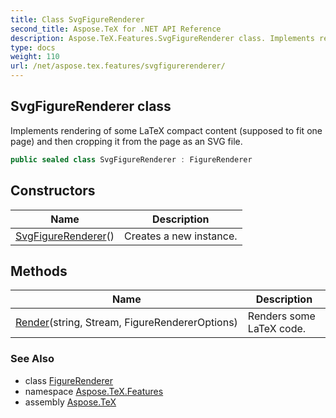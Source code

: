 ```yaml
---
title: Class SvgFigureRenderer
second_title: Aspose.TeX for .NET API Reference
description: Aspose.TeX.Features.SvgFigureRenderer class. Implements rendering of some LaTeX compact content supposed to fit one page and then cropping it from the page as an SVG file
type: docs
weight: 110
url: /net/aspose.tex.features/svgfigurerenderer/
---
```

## SvgFigureRenderer class

Implements rendering of some LaTeX compact content (supposed to fit one page) and then cropping it from the page as an SVG file.

```csharp
public sealed class SvgFigureRenderer : FigureRenderer
```

## Constructors

| Name | Description |
| --- | --- |
| [SvgFigureRenderer](svgfigurerenderer/)() | Creates a new instance. |

## Methods

| Name | Description |
| --- | --- |
| [Render](../../aspose.tex.features/figurerenderer/render/)(string, Stream, FigureRendererOptions) | Renders some LaTeX code. |

### See Also

* class [FigureRenderer](../figurerenderer/)
* namespace [Aspose.TeX.Features](../../aspose.tex.features/)
* assembly [Aspose.TeX](../../)


